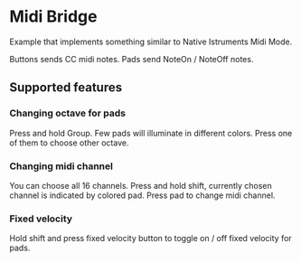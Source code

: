 # Midi Bridge

Example that implements something similar to Native Istruments Midi Mode.

Buttons sends CC midi notes. Pads send NoteOn / NoteOff notes.

## Supported features

### Changing octave for pads

Press and hold Group. Few pads will illuminate in different colors. Press one of them to choose other octave.

### Changing midi channel

You can choose all 16 channels. 
Press and hold shift, currently chosen channel is indicated by colored pad. Press pad to change midi channel.

### Fixed velocity

Hold shift and press fixed velocity button to toggle on / off fixed velocity for pads.